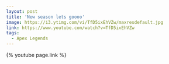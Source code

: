 ```yaml
---
layout: post
title: 'New season lets goooo'
image: https://i3.ytimg.com/vi/TfD5ixEhVZw/maxresdefault.jpg
link: https://www.youtube.com/watch?v=TfD5ixEhVZw
tags:
  - Apex Legends
---
```


{% youtube page.link %}

